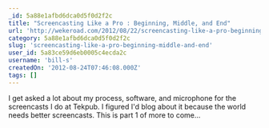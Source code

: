 ```yaml
---
_id: 5a88e1afbd6dca0d5f0d2f2c
title: "Screencasting Like a Pro : Beginning, Middle, and End"
url: 'http://wekeroad.com/2012/08/22/screencasting-like-a-pro-beginning-middle-end'
category: 5a88e1afbd6dca0d5f0d2f2c
slug: 'screencasting-like-a-pro-beginning-middle-and-end'
user_id: 5a83ce59d6eb0005c4ecda2c
username: 'bill-s'
createdOn: '2012-08-24T07:46:08.000Z'
tags: []
---
```


I get asked a lot about my process, software, and microphone for the screencasts I do at Tekpub. I figured I'd blog about it because the world needs better screencasts. This is part 1 of more to come...
